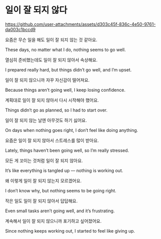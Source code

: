 # 일이 잘 되지 않다



https://github.com/user-attachments/assets/d303c45f-836c-4e50-9761-da003c1bccd9



요즘은 무슨 일을 해도 일이 잘 되지 않는 것 같아요.

These days, no matter what I do, nothing seems to go well.

열심히 준비했는데도 일이 잘 되지 않아서 속상해요.

I prepared really hard, but things didn’t go well, and I’m upset.

일이 잘 되지 않으니까 자꾸 자신감이 떨어져요.

Because things aren’t going well, I keep losing confidence.

계획대로 일이 잘 되지 않아서 다시 시작해야 했어요.

Things didn’t go as planned, so I had to start over.

일이 잘 되지 않는 날엔 아무것도 하기 싫어요.

On days when nothing goes right, I don’t feel like doing anything.

요즘은 일이 잘 되지 않아서 스트레스를 많이 받아요.

Lately, things haven’t been going well, so I’m really stressed.

모든 게 꼬이는 것처럼 일이 잘 되지 않아요.

It’s like everything is tangled up — nothing is working out.

왜 이렇게 일이 잘 되지 않는지 모르겠어요.

I don’t know why, but nothing seems to be going right.

작은 일도 일이 잘 되지 않아서 답답해요.

Even small tasks aren’t going well, and it’s frustrating.

계속해서 일이 잘 되지 않으니까 포기하고 싶어졌어요.

Since nothing keeps working out, I started to feel like giving up.
